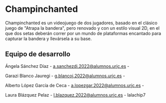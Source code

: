 # Champinchanted
Champinchanted es un videojuego de dos jugadores, basado en el clásico juego de "Atrapa la bandera", pero renovado y con un estilo visual 2D, en el que dos setas deberán correr por un mundo de plataformas encantado para capturar la bandera y llevársela a su base.

## Equipo de desarrollo
Ángela Sánchez Díaz - a.sanchezdi.2022@alumnos.urjc.es - 

Garazi Blanco Jauregi - g.blancoj.2022@alumnos.urjc.es -

Alberto López García de Ceca - a.lopezgar.2022@alumnos.urjc.es -

Laura Blázquez Pelaz - l.blazquez.2022@alumnos.urjc.es - lalachip7
